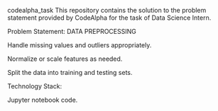 codealpha_task
This repository contains the solution to the problem statement provided by CodeAlpha for the task of Data Science Intern.

Problem Statement:
DATA PREPROCESSING

Handle missing values and outliers appropriately.

Normalize or scale features as needed.

Split the data into training and testing sets.

Technology Stack:

Jupyter notebook code.
